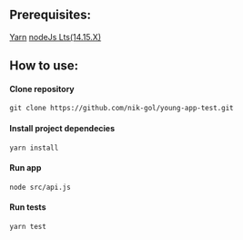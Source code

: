 ## Prerequisites:
  [Yarn](https://classic.yarnpkg.com/en/docs/install#debian-stable)
  [nodeJs Lts(14.15.X)](https://nodejs.org/en/download/)

## How to use:

#### Clone repository
```git clone https://github.com/nik-gol/young-app-test.git```

#### Install project dependecies
```yarn install```

#### Run app
```node src/api.js```

#### Run tests
```yarn test```
